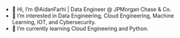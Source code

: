 - 👋 Hi, I’m @AidanFarhi | Data Engineer @ JPMorgan Chase & Co.
- 👀 I’m interested in Data Engineering, Cloud Engineering, Machine Learning, IOT, and Cybersecurity.
- 🌱 I’m currently learning Cloud Engineering and Python.

<!---
AidanFarhi/AidanFarhi is a ✨ special ✨ repository because its `README.md` (this file) appears on your GitHub profile.
You can click the Preview link to take a look at your changes.
--->
